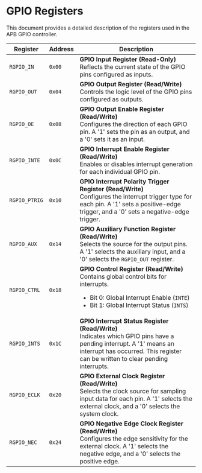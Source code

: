 # GPIO Registers

This document provides a detailed description of the registers used in the APB GPIO controller.

| Register | Address | Description |
|---|---|---|
| `RGPIO_IN` | `0x00` | **GPIO Input Register (Read-Only)**<br>Reflects the current state of the GPIO pins configured as inputs. |
| `RGPIO_OUT` | `0x04` | **GPIO Output Register (Read/Write)**<br>Controls the logic level of the GPIO pins configured as outputs. |
| `RGPIO_OE` | `0x08` | **GPIO Output Enable Register (Read/Write)**<br>Configures the direction of each GPIO pin. A '1' sets the pin as an output, and a '0' sets it as an input. |
| `RGPIO_INTE` | `0x0C` | **GPIO Interrupt Enable Register (Read/Write)**<br>Enables or disables interrupt generation for each individual GPIO pin. |
| `RGPIO_PTRIG`| `0x10` | **GPIO Interrupt Polarity Trigger Register (Read/Write)**<br>Configures the interrupt trigger type for each pin. A '1' sets a positive-edge trigger, and a '0' sets a negative-edge trigger. |
| `RGPIO_AUX` | `0x14` | **GPIO Auxiliary Function Register (Read/Write)**<br>Selects the source for the output pins. A '1' selects the auxiliary input, and a '0' selects the `RGPIO_OUT` register. |
| `RGPIO_CTRL` | `0x18` | **GPIO Control Register (Read/Write)**<br>Contains global control bits for interrupts.<ul><li>Bit 0: Global Interrupt Enable (`INTE`)</li><li>Bit 1: Global Interrupt Status (`INTS`)</li></ul> |
| `RGPIO_INTS` | `0x1C` | **GPIO Interrupt Status Register (Read/Write)**<br>Indicates which GPIO pins have a pending interrupt. A '1' means an interrupt has occurred. This register can be written to clear pending interrupts. |
| `RGPIO_ECLK` | `0x20` | **GPIO External Clock Register (Read/Write)**<br>Selects the clock source for sampling input data for each pin. A '1' selects the external clock, and a '0' selects the system clock. |
| `RGPIO_NEC` | `0x24` | **GPIO Negative Edge Clock Register (Read/Write)**<br>Configures the edge sensitivity for the external clock. A '1' selects the negative edge, and a '0' selects the positive edge. |
